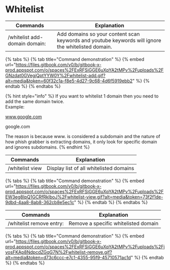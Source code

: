 # Whitelist

| Commands                      | Explanation                                                                                        |
| ----------------------------- | -------------------------------------------------------------------------------------------------- |
| /whitelist add-domain domain: | Add domains so your content scan keywords and youtube keywords will ignore the whitelisted domain. |

{% tabs %}
{% tab title="Command demonstration" %}
{% embed url="https://files.gitbook.com/v0/b/gitbook-x-prod.appspot.com/o/spaces%2FExRFSiGGE6uXpYA2tMPv%2Fuploads%2FGNzdat0GVegjQptYYW0Y%2Fwhitelist-add.gif?alt=media&token=60f32c1a-f8e5-4d27-9c68-4d6f5919ebb2" %}
{% endtab %}
{% endtabs %}

{% hint style="info" %}
If you want to whitelist 1 domain then you need to add the same domain twice. \
Example:&#x20;

www.google.com

google.com

The reason is because www. is considered a subdomain and the nature of how phish grabber is extracting domains, it only look for specific domain and ignores subdomains.&#x20;
{% endhint %}



| Commands        | Explanation                             |
| --------------- | --------------------------------------- |
| /whitelist view | Display list of all whitelisted domains |

{% tabs %}
{% tab title="Command demonstration" %}
{% embed url="https://files.gitbook.com/v0/b/gitbook-x-prod.appspot.com/o/spaces%2FExRFSiGGE6uXpYA2tMPv%2Fuploads%2FEW3eg8IpQ1GCRfRklboJ%2Fwhitelist-view.gif?alt=media&token=73f2f1de-9dbd-4aa8-8ab8-362cb8e5ec1c" %}
{% endtab %}
{% endtabs %}



| Commands                 | Explanation                          |
| ------------------------ | ------------------------------------ |
| /whitelist remove entry: | Remove a specific whitelisted domain |

{% tabs %}
{% tab title="Command demonstration" %}
{% embed url="https://files.gitbook.com/v0/b/gitbook-x-prod.appspot.com/o/spaces%2FExRFSiGGE6uXpYA2tMPv%2Fuploads%2FjvosFKAp8NdpcdZGqG7N%2Fwhitelist-remove.gif?alt=media&token=d73c6ccc-e7c1-4355-95f9-45710571ac1d" %}
{% endtab %}
{% endtabs %}
